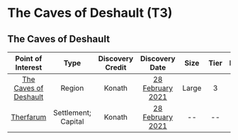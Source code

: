 # The Caves of Deshault (T3)

## The Caves of Deshault

| Point of Interest | Type | Discovery Credit | Discovery Date | Size | Tier | Dominion |
| :--: | :--: | :--: | :--: | :--: | :--: | :--: |
| [The Caves of Deshault](https://www.worldanvil.com/w/new-world---dragonsmoke-archipelago-mortambo/a/the-caves-of-deshault-location) | Region | Konath | [28 February 2021](https://discord.com/channels/733841578174447717/809238164362887198/815797410491662366) | Large | 3 | Kingdom of Farum | 
| [Therfarum](https://www.worldanvil.com/w/new-world---dragonsmoke-archipelago-mortambo/a/therfarum-settlement) | Settlement; Capital | Konath | [28 February 2021](https://discord.com/channels/733841578174447717/809238164362887198/815797410491662366) | -- | -- | Kingdom of Farum | 